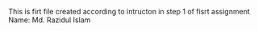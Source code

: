 This is firt file created according to intructon in step 1 of fisrt assignment
Name: Md. Razidul Islam 